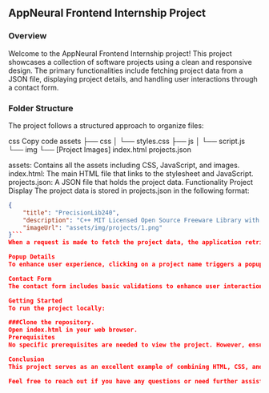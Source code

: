 ## AppNeural Frontend Internship Project
### Overview
Welcome to the AppNeural Frontend Internship project! This project showcases a collection of software projects using a clean and responsive design. The primary functionalities include fetching project data from a JSON file, displaying project details, and handling user interactions through a contact form.

### Folder Structure
The project follows a structured approach to organize files:

css
Copy code
assets
├── css
│   └── styles.css
├── js
│   └── script.js
└── img
    └── [Project Images]
index.html
projects.json 

assets: Contains all the assets including CSS, JavaScript, and images.
index.html: The main HTML file that links to the stylesheet and JavaScript.
projects.json: A JSON file that holds the project data.
Functionality
Project Display
The project data is stored in projects.json in the following format:

```json
{
    "title": "PrecisionLib240",
    "description": "C++ MIT Licensed Open Source Freeware Library with versatile functions.",
    "imageUrl": "assets/img/projects/1.png"
}```
When a request is made to fetch the project data, the application retrieves the information and displays it on the webpage. If the data cannot be fetched, an appropriate error message is shown.

Popup Details
To enhance user experience, clicking on a project name triggers a popup that displays more details about the project. This feature is implemented using simple JavaScript and styled with CSS to ensure a seamless look and feel.

Contact Form
The contact form includes basic validations to enhance user interaction. It checks if the email contains an "@" symbol and verifies that all input fields are filled. If validation fails, an error message is displayed. Upon successful submission, a relevant success message is generated.

Getting Started
To run the project locally:

###Clone the repository.
Open index.html in your web browser.
Prerequisites
No specific prerequisites are needed to view the project. However, ensure you have a modern web browser for the best experience.

Conclusion
This project serves as an excellent example of combining HTML, CSS, and JavaScript to create an interactive and informative web application. We hope you find it engaging and informative!

Feel free to reach out if you have any questions or need further assistance. Happy coding!